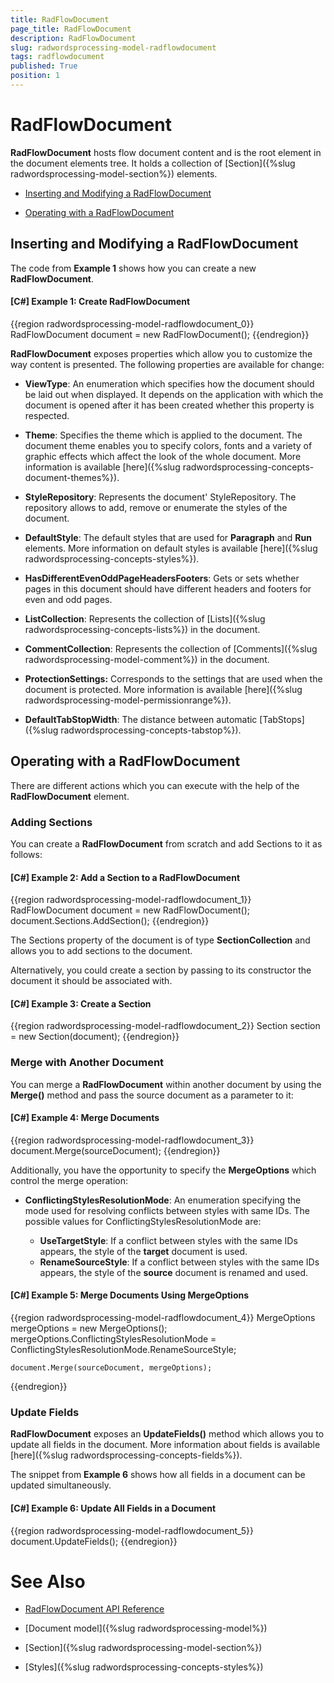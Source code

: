 ```yaml
---
title: RadFlowDocument
page_title: RadFlowDocument
description: RadFlowDocument
slug: radwordsprocessing-model-radflowdocument
tags: radflowdocument
published: True
position: 1
---
```


# RadFlowDocument



__RadFlowDocument__ hosts flow document content and is the root element in the document elements tree. It holds a collection of [Section]({%slug radwordsprocessing-model-section%}) elements.
      

* [Inserting and Modifying a RadFlowDocument](#inserting-and-modifying-a-radflowdocument)

* [Operating with a RadFlowDocument](#operating-with-a-radflowdocument)


## Inserting and  Modifying a RadFlowDocument

The code from __Example 1__ shows how you can create a new __RadFlowDocument__.
        

#### __[C#] Example 1: Create RadFlowDocument__

{{region radwordsprocessing-model-radflowdocument_0}}
    RadFlowDocument document = new RadFlowDocument();
{{endregion}}



__RadFlowDocument__ exposes properties which allow you to customize the way content is presented. The following properties are available for change:
        

* __ViewType__: An enumeration which specifies how the document should be laid out when displayed. It depends on the application with which the document is opened after it has been created whether this property is respected.
            

* __Theme__: Specifies the theme which is applied to the document. The document theme enables you to specify colors, fonts and a variety of graphic effects which affect the look of the whole document. More information is available [here]({%slug radwordsprocessing-concepts-document-themes%}).
            

* __StyleRepository__: Represents the document' StyleRepository. The repository allows to add, remove or enumerate the styles of the document.
            

* __DefaultStyle__: The default styles that are used for __Paragraph__ and __Run__ elements. More information on default styles is available [here]({%slug radwordsprocessing-concepts-styles%}).
            

* __HasDifferentEvenOddPageHeadersFooters__: Gets or sets whether pages in this document should have different headers and footers for even and odd pages.
            

* __ListCollection__: Represents the collection of [Lists]({%slug radwordsprocessing-concepts-lists%}) in the document.
            

* __CommentCollection__: Represents the collection of [Comments]({%slug radwordsprocessing-model-comment%}) in the document.


* __ProtectionSettings:__ Corresponds to the settings that are used when the document is protected. More information is available [here]({%slug radwordsprocessing-model-permissionrange%}). 

* __DefaultTabStopWidth__: The distance between automatic [TabStops]({%slug radwordsprocessing-concepts-tabstop%}).

            

## Operating with a RadFlowDocument

There are different actions which you can execute with the help of the __RadFlowDocument__ element.
        

### Adding Sections

You can create a __RadFlowDocument__ from scratch and add Sections to it as follows:
            

#### __[C#] Example 2: Add a Section to a RadFlowDocument__

{{region radwordsprocessing-model-radflowdocument_1}}
    RadFlowDocument document = new RadFlowDocument();
    document.Sections.AddSection();
{{endregion}}



The Sections property of the document is of type __SectionCollection__ and allows you to add sections to the document.
            

Alternatively, you could create a section by passing to its constructor the document it should be associated with.
            

#### __[C#] Example 3: Create a Section__

{{region radwordsprocessing-model-radflowdocument_2}}
    Section section = new Section(document);
{{endregion}}



### Merge with Another Document

You can merge a __RadFlowDocument__ within another document by using the __Merge()__ method and pass the source document as a parameter to it:
            

#### __[C#] Example 4: Merge Documents__

{{region radwordsprocessing-model-radflowdocument_3}}
    document.Merge(sourceDocument);
{{endregion}}



Additionally, you have the opportunity to specify the __MergeOptions__ which control the merge operation:
            

* __ConflictingStylesResolutionMode__: An enumeration specifying the mode used for resolving conflicts between styles with same IDs. The possible values for ConflictingStylesResolutionMode are:
                
    * __UseTargetStyle__: If a conflict between styles with the same IDs appears, the style of the __target__ document is used.
    * __RenameSourceStyle__: If a conflict between styles with the same IDs appears, the style of the __source__ document is renamed and used.
                    

#### __[C#] Example 5: Merge Documents Using MergeOptions__

{{region radwordsprocessing-model-radflowdocument_4}}
    MergeOptions mergeOptions = new MergeOptions();
    mergeOptions.ConflictingStylesResolutionMode = ConflictingStylesResolutionMode.RenameSourceStyle;

    document.Merge(sourceDocument, mergeOptions);
{{endregion}}



### Update Fields

__RadFlowDocument__ exposes an __UpdateFields()__ method which allows you to update all fields in the document. More information about fields is available [here]({%slug radwordsprocessing-concepts-fields%}).
            

The snippet from __Example 6__ shows how all fields in a document can be updated simultaneously.
            

#### __[C#] Example 6: Update All Fields in a Document__

{{region radwordsprocessing-model-radflowdocument_5}}
    document.UpdateFields();
{{endregion}}



# See Also

 * [RadFlowDocument API Reference](http://www.telerik.com/help/wpf/t_telerik_windows_documents_flow_model_radflowdocument.html)

 * [Document model]({%slug radwordsprocessing-model%})

 * [Section]({%slug radwordsprocessing-model-section%})

 * [Styles]({%slug radwordsprocessing-concepts-styles%})
